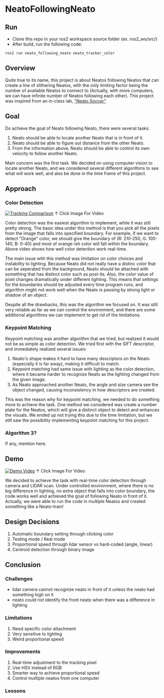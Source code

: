 # NeatoFollowingNeato

## Run

- Clone this repo in your ros2 workspace source folder (ex. ros2_ws/src/)
- After build, run the following code:
```
ros2 run neato_following_neato neato_tracker_color 
```

## Overview

Quite true to its name, this project is about Neatos following Neatos that can create a line of slithering Neatos, with the only limiting factor being the number of available Neatos to connect to (Actually, with more computers, we can have infinite number of Neatos following each other). This project was inspired from an in-class lab, ["Neato Soccer"](https://github.com/comprobo22/class_activities_and_resources/tree/main/neato_soccer)

## Goal

Do achieve the goal of Neato following Neato, there were several tasks:

1. Neato should be able to locate another Neato that is in front of it.
2. Neato should be able to figure out distance from the other Neato.
3. From the information above, Neato should be able to control its own velocity to follow another Neato.

Main concern was the first task. We decided on using computer vision to locate another Neato, and we considered several different algorithms to see what will work well, and also be done in the time frame of this project.

## Approach

### Color Detection

[![Tracking Comparison](https://img.youtube.com/vi/BhG1ZUt1OvM/maxresdefault.jpg)](https://youtu.be/BhG1ZUt1OvM)
↑ Click Image For Video

Color detection was the easiest algorithm to implement, while it was still pretty strong. The basic idea under this method is that you pick all the pixels from the image that falls into specified boundary. For example, if we want to detect "Orange" color, we should give the boundary of (R: 210-250, G: 100-140, B: 0-40) and most of orange-ish color will fall within the boundary. Above video shows how well color detection work real-time.

The main issue with this method was limitation on color choices and instability to lighting. Because Neato did not really have a distinc color that can be seperated from the background, Neato should be attached with something that has distinct color such as post-its. Also, the color value of pixel changes dramatically under different lighting. This means that settings for the boundaries should be adjusted every time program runs, and algorithm might not work well when the Neato is passing by strong light or shadow of an object. 

Despite all the drawbacks, this was the algorithm we focused on. It was still very reliable as far as we can control the environment, and there are some additional algorithms we can implement to get rid of the limitations. 

### Keypoint Matching

Keypoint matching was another algorithm that we tried, but realized it would not be as simple as color detection. We tried first with the SIFT descriptor, and immediately realized several issues:

1. Neato's shape makes it hard to have many descriptors on the Neato (especially it is far away), making it difficult to match. 
2. Keypoint matching had same issue with lighting as the color detection, where it became harder to recognize Neato as the lighting changed from the given image.
3. As Neato approached another Neato, the angle and size camera see the object changed, causing inconsistency in how descriptors are created.

This was the reason why for keypoint matching, we needed to do something more to achieve the task. One method we considered was create a number plate for the Neatos, which will give a distinct object to detect and enhances the visuals. We ended up not trying this due to the time limitation, but we still saw the possibility implementing keypoint matching for this project.

### Algorithm 3? 

If any, mention here.

## Demo

[![Demo Video](https://img.youtube.com/vi/cAolaKo4dqg/maxresdefault.jpg)](https://youtu.be/cAolaKo4dqg)
↑ Click Image For Video

We decided to achieve the task with real-time color detection through camera and LIDAR scan. Under controlled environment, where there is no big difference in lighting, no extra object that falls into color boundary, the code works well and achieved the goal of following Neato in front of it. Actually, we were able to run the code in multiple Neatos and created something like a Neato-train!

## Design Decisions

1. Automatic boundary setting through clicking color
2. Testing mode / Real mode
3. Proportional speed through lidar sensor vs hard-coded (angle, linear)
4. Centroid detection through binary image

## Conclusion

### Challenges
- lidar camera cannot recognize neato in front of it unless the neato had something high on it
- neato could not identify the front neato when there was a difference in lighting

### Limitations

1. Need specific color attachment
2. Very sensitive to lighting
3. Weird proportional speed

### Improvements

1. Real-time adjustment to the tracking pixel
2. Use HSV instead of RGB
3. Smarter way to achieve proportional speed
4. Control multiple neatos from one computer

### Lessons

